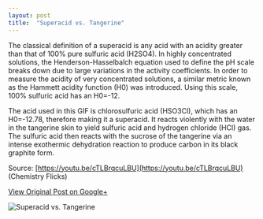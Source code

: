 ```yaml
---
layout: post
title:  "Superacid vs. Tangerine"
---
```


The classical definition of a superacid is any acid with an acidity greater than that of 100% pure sulfuric acid (H2SO4). In highly concentrated solutions, the Henderson-Hasselbalch equation used to define the pH scale breaks down due to large variations in the activity coefficients. In order to measure the acidity of very concentrated solutions, a similar metric known as the Hammett acidity function (H0) was introduced. Using this scale, 100% sulfuric acid has an H0=-12.

The acid used in this GIF is chlorosulfuric acid (HSO3Cl), which has an H0=-12.78, therefore making it a superacid. It reacts violently with the water in the tangerine skin to yield sulfuric acid and hydrogen chloride (HCl) gas. The sulfuric acid then reacts with the sucrose of the tangerine via an intense exothermic dehydration reaction to produce carbon in its black graphite form.

Source: [https://youtu.be/cTLBrqcuLBU](https://youtu.be/cTLBrqcuLBU) (Chemistry Flicks)

[View Original Post on Google+](https://plus.google.com/+ColinSullender/posts/JRxnZfCGV79)

![Superacid vs. Tangerine](/assets/img/2017-09-30-Superacid-Tangerine)
